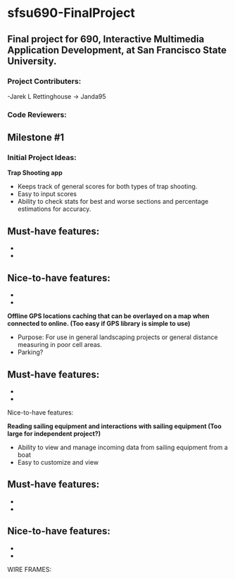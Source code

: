 # sfsu690-FinalProject
## Final project for 690, Interactive Multimedia Application Development, at San Francisco State University. 

### Project Contributers:
-Jarek L Rettinghouse -> Janda95

### Code Reviewers:


## Milestone #1

### Initial Project Ideas:
**Trap Shooting app**

- Keeps track of general scores for both types of trap shooting.
- Easy to input scores
- Ability to check stats for best and worse sections and percentage estimations for accuracy.

Must-have features:
-
-
-

Nice-to-have features:
-
-
-


**Offline GPS locations caching that can be overlayed on a map when connected to online. (Too easy if GPS library is simple to use)**

  -  Purpose: For use in general landscaping projects or general distance measuring in poor cell areas.
  -  Parking?
  
Must-have features:
-
-
-

Nice-to-have features:
  
  
**Reading sailing equipment and interactions with sailing equipment (Too large for independent project?)**

  - Ability to view and manage incoming data from sailing equipment from a boat
  - Easy to customize and view
  

Must-have features:
-
-
-

Nice-to-have features:
-
-
-


WIRE FRAMES:




